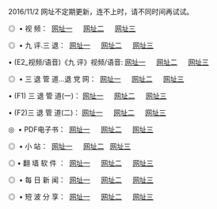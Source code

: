 2016/11/2 网址不定期更新，连不上时，请不同时间再试试。
<p>◎   • 视 频： 
<a href="http://kmn.taiwans.tw/tv/" target="_blank">网址一</a> 　 
<a href="http://kmn.taiwans.tw/9018.html" target="_blank">网址二</a> 　 
<a href="http://kmn.taiwans.tw/9449.html" target="_blank">网址三</a></p>
<p>◎   • 九 评.三 退：  
<a href="http://kmn.taiwans.tw/tt/" target="_blank">网址一</a> 　 
<a href="http://kmn.taiwans.tw/v2/" target="_blank">网址二</a> 　 
<a href="http://kmn.taiwans.tw/t/" target="_blank">网址三</a> 　</p>
<p>  • (E2_视频/语音)《九 评》视频/语音: 
<a href="http://kmn.taiwans.tw/7738.html" target="_blank">网址一</a> 　 
<a href="http://kmn.taiwans.tw/7614.html" target="_blank">网址二</a> 　 
<a href="http://kmn.taiwans.tw/7633.html" target="_blank">网址三</a></p>
<p>◎   • 三 退 管 道...退 党 网：  
<a href="http://kmn.taiwans.tw/go/8/" target="_blank">网址一</a> 　 
<a href="http://kmn.taiwans.tw/go/8/" target="_blank">网址二</a> 　 
<a href="http://kmn.taiwans.tw/go/8/" target="_blank">网址三</a></p>
<p>  • (F1) 三 退 管 道(一)： 
<a href="http://kmn.taiwans.tw/dd/" target="_blank">网址一</a> 　 
<a href="http://kmn.taiwans.tw/dd/" target="_blank">网址二</a> 　 
<a href="http://kmn.taiwans.tw/dd/" target="_blank">网址三</a></p>
<p>  • (F2)三 退 管 道(二)： 
<a href="http://kmn.taiwans.tw/d/" target="_blank">网址一</a> 　 
<a href="http://kmn.taiwans.tw/d/" target="_blank">网址二</a> 　 
<a href="http://kmn.taiwans.tw/d/" target="_blank">网址三</a></p>
<p>◎   • PDF电子书：  
<a href="http://kmn.taiwans.tw/p/" target="_blank">网址一</a> 　 
<a href="http://kmn.taiwans.tw/p/" target="_blank">网址二</a> 　 
<a href="http://kmn.taiwans.tw/p/" target="_blank">网址三</a></p>
<p>◎ </span>  •  小 站：  
<a href="http://kmn.taiwans.tw/" target="_blank">网址一</a> 　 
<a href="http://kmn.taiwans.tw/" target="_blank">网址二</a>   
<a href="http://kmn.taiwans.tw/" target="_blank">网址三</a></p>
<p>◎  • 翻 墙 软 件 ：  
<a href="http://kmn.taiwans.tw/ff/" target="_blank">网址一</a> 　 
<a href="http://kmn.taiwans.tw/ff/" target="_blank">网址二</a> 　 
<a href="http://kmn.taiwans.tw/ff/" target="_blank">网址三</a></p>
<p>◎ </span>  • 每 日 新 闻：  
<a href="http://kmn.taiwans.tw/day/" target="_blank">网址一</a> 　 
<a href="http://kmn.taiwans.tw/day/" target="_blank">网址二</a> 　 
<a href="http://kmn.taiwans.tw/day/" target="_blank">网址三</a></p>
<p>◎ </span>  • 短 波 分 享：  
<a href="http://kmn.taiwans.tw/h/" target="_blank">网址一</a> 　 
<a href="http://kmn.taiwans.tw/h/" target="_blank">网址二</a> 　 
<a href="http://kmn.taiwans.tw/h/" target="_blank">网址三</a></p>
